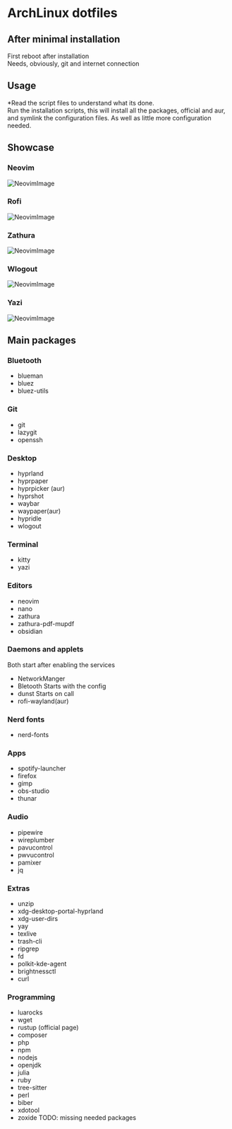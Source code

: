 # ArchLinux dotfiles

## After minimal installation
First reboot after installation\
Needs, obviously, git and internet connection
## Usage
*Read the script files to understand what its done.\
Run the installation scripts, this will install all the packages, official and aur, and symlink the configuration files. As well as little more configuration needed.
## Showcase
### Neovim
![NeovimImage](./assets/neovim.png)
### Rofi
![NeovimImage](./assets/rofi.png)
### Zathura
![NeovimImage](./assets/zathura.png)
### Wlogout
![NeovimImage](./assets/wlogout.png)
### Yazi
![NeovimImage](./assets/yazi.png)
## Main packages
### Bluetooth
* blueman
* bluez
* bluez-utils
### Git
* git
* lazygit
* openssh
### Desktop
* hyprland
* hyprpaper
* hyprpicker (aur)
* hyprshot
* waybar
* waypaper(aur)
* hypridle
* wlogout
### Terminal
* kitty
* yazi
### Editors
* neovim
* nano
* zathura
* zathura-pdf-mupdf
* obsidian
### Daemons and applets
Both start after enabling the services
* NetworkManger
* Bletooth
Starts with the config
* dunst
Starts on call
* rofi-wayland(aur)
### Nerd fonts
* nerd-fonts
### Apps
* spotify-launcher
* firefox
* gimp
* obs-studio
* thunar
### Audio
* pipewire
* wireplumber
* pavucontrol
* pwvucontrol
* pamixer
* jq
### Extras
* unzip
* xdg-desktop-portal-hyprland
* xdg-user-dirs
* yay
* texlive
* trash-cli
* ripgrep
* fd
* polkit-kde-agent
* brightnessctl
* curl
### Programming
* luarocks
* wget
* rustup (official page)
* composer
* php
* npm
* nodejs
* openjdk
* julia
* ruby
* tree-sitter
* perl
* biber
* xdotool
* zoxide
TODO: missing needed packages
